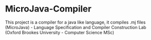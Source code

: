 MicroJava-Compiler
==================

This project is a compiler for a java like language, it compiles .mj files (MicroJava) - Language Specification and Compiler Construction Lab (Oxford Brookes University - Computer Science MSc)
